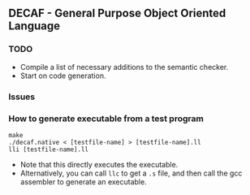 ## DECAF - General Purpose Object Oriented Language
### TODO
* Compile a list of necessary additions to the semantic checker.
* Start on code generation.

### Issues


### How to generate executable from a test program
```
make
./decaf.native < [testfile-name] > [testfile-name].ll
lli [testfile-name].ll
```
* Note that this directly executes the executable.
* Alternatively, you can call `llc` to get a `.s` file, and then call the gcc
  assembler to generate an executable.

